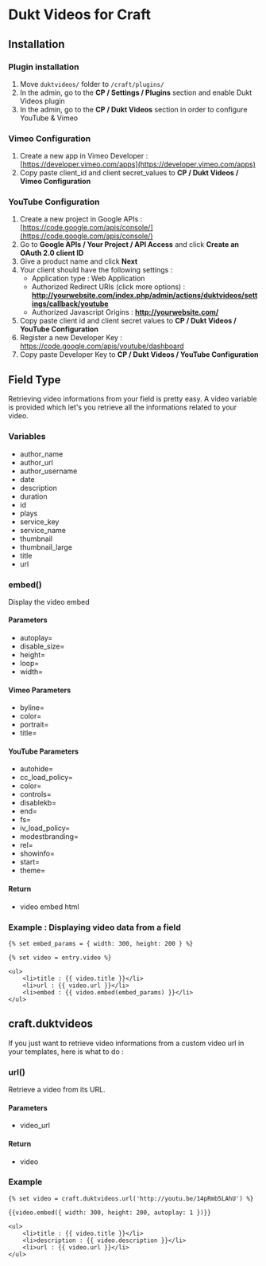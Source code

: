 # Dukt Videos for Craft

## Installation

### Plugin installation

1. Move `duktvideos/` folder to `/craft/plugins/`
2. In the admin, go to the **CP / Settings / Plugins** section and enable Dukt Videos plugin
3. In the admin, go to the **CP / Dukt Videos** section in order to configure YouTube & Vimeo

### Vimeo Configuration

1. Create a new app in Vimeo Developer : [https://developer.vimeo.com/apps](https://developer.vimeo.com/apps)
2. Copy paste client_id and client secret_values to **CP / Dukt Videos / Vimeo Configuration**

### YouTube Configuration

1. Create a new project in Google APIs : [https://code.google.com/apis/console/](https://code.google.com/apis/console/)
2. Go to **Google APIs / Your Project / API Access** and click **Create an OAuth 2.0 client ID**
3. Give a product name and click **Next**
4. Your client should have the following settings :
	- Application type : Web Application
	- Authorized Redirect URIs (click more options) : **http://yourwebsite.com/index.php/admin/actions/duktvideos/settings/callback/youtube**
	- Authorized Javascript Origins : **http://yourwebsite.com/**
5. Copy paste client id and client secret values to **CP / Dukt Videos / YouTube Configuration**
6. Register a new Developer Key : https://code.google.com/apis/youtube/dashboard
7. Copy paste Developer Key to **CP / Dukt Videos / YouTube Configuration**

## Field Type

Retrieving video informations from your field is pretty easy. A video variable is provided which let's you retrieve all the informations related to your video.


### Variables

- author_name
- author_url
- author_username
- date
- description
- duration
- id
- plays
- service_key
- service_name
- thumbnail
- thumbnail_large
- title
- url

### embed()

Display the video embed

#### Parameters

- autoplay=
- disable_size=
- height=
- loop=
- width=

#### Vimeo Parameters

- byline=
- color=
- portrait=
- title=

#### YouTube Parameters
- autohide=
- cc_load_policy=
- color=
- controls=
- disablekb=
- end=
- fs=
- iv_load_policy=
- modestbranding=
- rel=
- showinfo=
- start=
- theme=

#### Return

- video embed html


### Example : Displaying video data from a field

	{% set embed_params = { width: 300, height: 200 } %}
	
	{% set video = entry.video %}
	
	<ul>
		<li>title : {{ video.title }}</li>
		<li>url : {{ video.url }}</li>
		<li>embed : {{ video.embed(embed_params) }}</li>
	</ul>


## craft.duktvideos

If you just want to retrieve video informations from a custom video url in your templates, here is what to do :

### url()

Retrieve a video from its URL.

#### Parameters

- video_url

#### Return

- video

### Example

	{% set video = craft.duktvideos.url('http://youtu.be/14pRmb5LAhU') %}

	{{video.embed({ width: 300, height: 200, autoplay: 1 })}}

	<ul>
		<li>title : {{ video.title }}</li>
		<li>description : {{ video.description }}</li>
		<li>url : {{ video.url }}</li>
	</ul>


